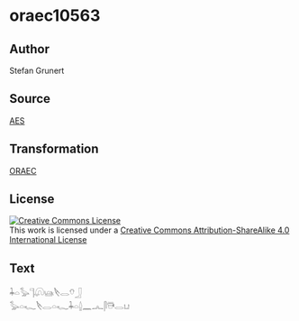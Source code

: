 # oraec10563

## Author

Stefan Grunert

## Source

[AES](https://github.com/simondschweitzer/aes)

## Transformation

[ORAEC](https://oraec.github.io/)

## License

<a rel="license" href="http://creativecommons.org/licenses/by-sa/4.0/"><img alt="Creative Commons License" style="border-width:0" src="https://i.creativecommons.org/l/by-sa/4.0/88x31.png" /></a><br />This work is licensed under a <a rel="license" href="http://creativecommons.org/licenses/by-sa/4.0/">Creative Commons Attribution-ShareAlike 4.0 International License</a>

## Text

𓇓𓏏𓅭𓊹𓋨𓊞𓌸𓂋𓄣𓃀<br>
𓅭𓏏𓆑𓌸𓂋𓏏𓆑𓇓𓏏𓐬𓈖𓂜𓋴𓇥𓂋𓂓<br>
